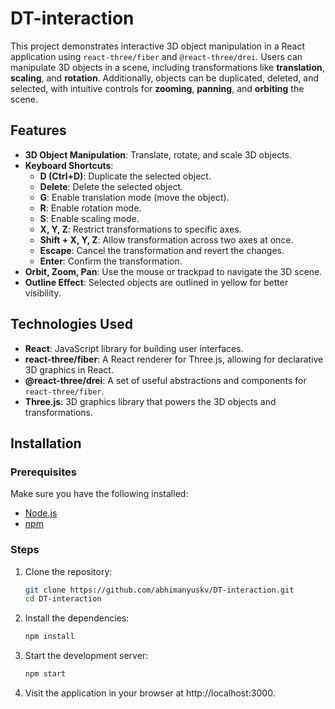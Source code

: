 # DT-interaction

This project demonstrates interactive 3D object manipulation in a React application using `react-three/fiber` and `@react-three/drei`. Users can manipulate 3D objects in a scene, including transformations like **translation**, **scaling**, and **rotation**. Additionally, objects can be duplicated, deleted, and selected, with intuitive controls for **zooming**, **panning**, and **orbiting** the scene.

## Features

- **3D Object Manipulation**: Translate, rotate, and scale 3D objects.
- **Keyboard Shortcuts**:
  - **D (Ctrl+D)**: Duplicate the selected object.
  - **Delete**: Delete the selected object.
  - **G**: Enable translation mode (move the object).
  - **R**: Enable rotation mode.
  - **S**: Enable scaling mode.
  - **X, Y, Z**: Restrict transformations to specific axes.
  - **Shift + X, Y, Z**: Allow transformation across two axes at once.
  - **Escape**: Cancel the transformation and revert the changes.
  - **Enter**: Confirm the transformation.
- **Orbit, Zoom, Pan**: Use the mouse or trackpad to navigate the 3D scene.
- **Outline Effect**: Selected objects are outlined in yellow for better visibility.
  
## Technologies Used

- **React**: JavaScript library for building user interfaces.
- **react-three/fiber**: A React renderer for Three.js, allowing for declarative 3D graphics in React.
- **@react-three/drei**: A set of useful abstractions and components for `react-three/fiber`.
- **Three.js**: 3D graphics library that powers the 3D objects and transformations.

## Installation

### Prerequisites

Make sure you have the following installed:
- [Node.js](https://nodejs.org/)
- [npm](https://www.npmjs.com/)

### Steps

1. Clone the repository:
   ```bash
   git clone https://github.com/abhimanyuskv/DT-interaction.git
   cd DT-interaction

2. Install the dependencies:
   ```bash
   npm install

3. Start the development server:
   ```bash
   npm start

4. Visit the application in your browser at http://localhost:3000.





